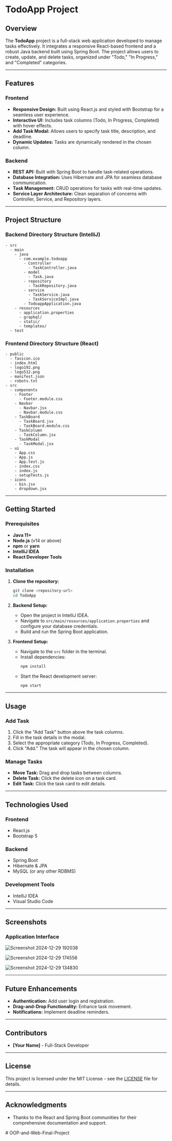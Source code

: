 # TodoApp Project

## Overview
The **TodoApp** project is a full-stack web application developed to manage tasks effectively. It integrates a responsive React-based frontend and a robust Java backend built using Spring Boot. The project allows users to create, update, and delete tasks, organized under "Todo," "In Progress," and "Completed" categories.

---

## Features

### Frontend
- **Responsive Design:** Built using React.js and styled with Bootstrap for a seamless user experience.
- **Interactive UI:** Includes task columns (Todo, In Progress, Completed) with hover effects.
- **Add Task Modal:** Allows users to specify task title, description, and deadline.
- **Dynamic Updates:** Tasks are dynamically rendered in the chosen column.

### Backend
- **REST API:** Built with Spring Boot to handle task-related operations.
- **Database Integration:** Uses Hibernate and JPA for seamless database communication.
- **Task Management:** CRUD operations for tasks with real-time updates.
- **Service Layer Architecture:** Clean separation of concerns with Controller, Service, and Repository layers.

---

## Project Structure

### Backend Directory Structure (IntelliJ)
```
- src
  - main
    - java
      - com.example.todoapp
        - Controller
          - TaskController.java
        - model
          - Task.java
        - repository
          - TaskRepository.java
        - service
          - TaskService.java
          - TaskServiceImpl.java
        - TodoappApplication.java
    - resources
      - application.properties
      - graphql/
      - static/
      - templates/
  - test
```

### Frontend Directory Structure (React)
```
- public
  - favicon.ico
  - index.html
  - logo192.png
  - logo512.png
  - manifest.json
  - robots.txt
- src
  - components
    - Footer
      - Footer.module.css
    - Navbar
      - Navbar.jsx
      - Navbar.module.css
    - TaskBoard
      - TaskBoard.jsx
      - TaskBoard.module.css
    - TaskColumn
      - TaskColumn.jsx
    - TaskModal
      - TaskModal.jsx
  - ui
    - App.css
    - App.js
    - App.test.js
    - index.css
    - index.js
    - setupTests.js
  - icons
    - bin.jsx
    - dropdown.jsx
```

---

## Getting Started

### Prerequisites
- **Java 11+**
- **Node.js** (v14 or above)
- **npm** or **yarn**
- **IntelliJ IDEA**
- **React Developer Tools**

### Installation
1. **Clone the repository:**
   ```bash
   git clone <repository-url>
   cd TodoApp
   ```

2. **Backend Setup:**
   - Open the project in IntelliJ IDEA.
   - Navigate to `src/main/resources/application.properties` and configure your database credentials.
   - Build and run the Spring Boot application.

3. **Frontend Setup:**
   - Navigate to the `src` folder in the terminal.
   - Install dependencies:
     ```bash
     npm install
     ```
   - Start the React development server:
     ```bash
     npm start
     ```

---

## Usage

### Add Task
1. Click the "Add Task" button above the task columns.
2. Fill in the task details in the modal.
3. Select the appropriate category (Todo, In Progress, Completed).
4. Click "Add." The task will appear in the chosen column.

### Manage Tasks
- **Move Task:** Drag and drop tasks between columns.
- **Delete Task:** Click the delete icon on a task card.
- **Edit Task:** Click the task card to edit details.

---

## Technologies Used

### Frontend
- React.js
- Bootstrap 5

### Backend
- Spring Boot
- Hibernate & JPA
- MySQL (or any other RDBMS)

### Development Tools
- IntelliJ IDEA
- Visual Studio Code

---

## Screenshots

### Application Interface
![Screenshot 2024-12-29 192038](https://github.com/user-attachments/assets/38153fd6-ba3a-4130-849e-d69c1e4a6ff0)

![Screenshot 2024-12-29 174556](https://github.com/user-attachments/assets/33b05810-f2de-4acf-a336-27eabd4f5b73)

![Screenshot 2024-12-29 134830](https://github.com/user-attachments/assets/6b4c3cc4-a395-4925-9dd9-859ab80f6fef)




---

## Future Enhancements
- **Authentication:** Add user login and registration.
- **Drag-and-Drop Functionality:** Enhance task movement.
- **Notifications:** Implement deadline reminders.

---

## Contributors
- **[Your Name]** - Full-Stack Developer

---

## License
This project is licensed under the MIT License - see the [LICENSE](LICENSE) file for details.

---

## Acknowledgments
- Thanks to the React and Spring Boot communities for their comprehensive documentation and support.

#   O O P - a n d - W e b - F i n a l - P r o j e c t  
 
